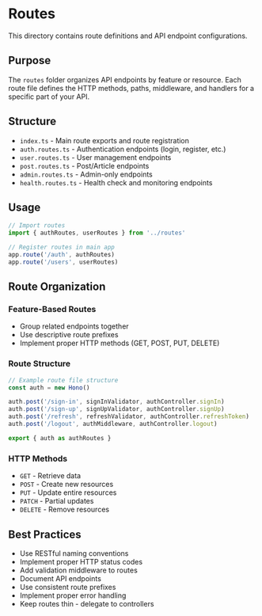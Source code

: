 # Routes

This directory contains route definitions and API endpoint configurations.

## Purpose

The `routes` folder organizes API endpoints by feature or resource. Each route file defines the HTTP methods, paths, middleware, and handlers for a specific part of your API.

## Structure

- `index.ts` - Main route exports and route registration
- `auth.routes.ts` - Authentication endpoints (login, register, etc.)
- `user.routes.ts` - User management endpoints
- `post.routes.ts` - Post/Article endpoints
- `admin.routes.ts` - Admin-only endpoints
- `health.routes.ts` - Health check and monitoring endpoints

## Usage

```typescript
// Import routes
import { authRoutes, userRoutes } from '../routes'

// Register routes in main app
app.route('/auth', authRoutes)
app.route('/users', userRoutes)
```

## Route Organization

### Feature-Based Routes
- Group related endpoints together
- Use descriptive route prefixes
- Implement proper HTTP methods (GET, POST, PUT, DELETE)

### Route Structure
```typescript
// Example route file structure
const auth = new Hono()

auth.post('/sign-in', signInValidator, authController.signIn)
auth.post('/sign-up', signUpValidator, authController.signUp)
auth.post('/refresh', refreshValidator, authController.refreshToken)
auth.post('/logout', authMiddleware, authController.logout)

export { auth as authRoutes }
```

### HTTP Methods
- `GET` - Retrieve data
- `POST` - Create new resources
- `PUT` - Update entire resources
- `PATCH` - Partial updates
- `DELETE` - Remove resources

## Best Practices

- Use RESTful naming conventions
- Implement proper HTTP status codes
- Add validation middleware to routes
- Document API endpoints
- Use consistent route prefixes
- Implement proper error handling
- Keep routes thin - delegate to controllers 